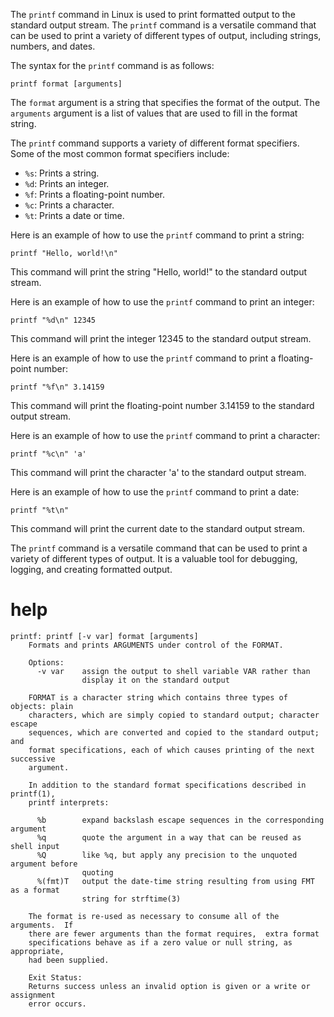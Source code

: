 The `printf` command in Linux is used to print formatted output to the standard output stream. The `printf` command is a versatile command that can be used to print a variety of different types of output, including strings, numbers, and dates.

The syntax for the `printf` command is as follows:

```
printf format [arguments]
```

The `format` argument is a string that specifies the format of the output. The `arguments` argument is a list of values that are used to fill in the format string.

The `printf` command supports a variety of different format specifiers. Some of the most common format specifiers include:

* `%s`: Prints a string.
* `%d`: Prints an integer.
* `%f`: Prints a floating-point number.
* `%c`: Prints a character.
* `%t`: Prints a date or time.

Here is an example of how to use the `printf` command to print a string:

```
printf "Hello, world!\n"
```

This command will print the string "Hello, world!" to the standard output stream.

Here is an example of how to use the `printf` command to print an integer:

```
printf "%d\n" 12345
```

This command will print the integer 12345 to the standard output stream.

Here is an example of how to use the `printf` command to print a floating-point number:

```
printf "%f\n" 3.14159
```

This command will print the floating-point number 3.14159 to the standard output stream.

Here is an example of how to use the `printf` command to print a character:

```
printf "%c\n" 'a'
```

This command will print the character 'a' to the standard output stream.

Here is an example of how to use the `printf` command to print a date:

```
printf "%t\n"
```

This command will print the current date to the standard output stream.

The `printf` command is a versatile command that can be used to print a variety of different types of output. It is a valuable tool for debugging, logging, and creating formatted output.




# help 

```
printf: printf [-v var] format [arguments]
    Formats and prints ARGUMENTS under control of the FORMAT.
    
    Options:
      -v var    assign the output to shell variable VAR rather than
                display it on the standard output
    
    FORMAT is a character string which contains three types of objects: plain
    characters, which are simply copied to standard output; character escape
    sequences, which are converted and copied to the standard output; and
    format specifications, each of which causes printing of the next successive
    argument.
    
    In addition to the standard format specifications described in printf(1),
    printf interprets:
    
      %b        expand backslash escape sequences in the corresponding argument
      %q        quote the argument in a way that can be reused as shell input
      %Q        like %q, but apply any precision to the unquoted argument before
                quoting
      %(fmt)T   output the date-time string resulting from using FMT as a format
                string for strftime(3)
    
    The format is re-used as necessary to consume all of the arguments.  If
    there are fewer arguments than the format requires,  extra format
    specifications behave as if a zero value or null string, as appropriate,
    had been supplied.
    
    Exit Status:
    Returns success unless an invalid option is given or a write or assignment
    error occurs.
```

